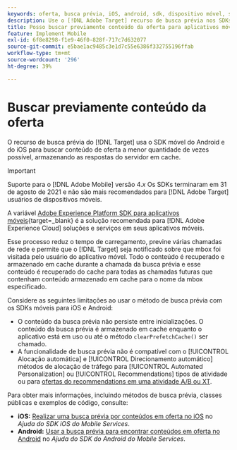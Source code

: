 ```yaml
---
keywords: oferta, busca prévia, iOS, android, sdk, dispositivo móvel, sdk móvel, $8
description: Use o [!DNL Adobe Target] recurso de busca prévia nos SDKs móveis para iOS e Android para buscar conteúdo de oferta a menor quantidade de vezes possível, armazenando as respostas do servidor em cache.
title: Posso buscar previamente conteúdo da oferta para aplicativos móveis?
feature: Implement Mobile
exl-id: 6f8e8298-f1e9-46f0-828f-717c7d632077
source-git-commit: e5bae1ac9485c3e1d7c55e6386f332755196ffab
workflow-type: tm+mt
source-wordcount: '296'
ht-degree: 39%

---
```


# Buscar previamente conteúdo da oferta

O recurso de busca prévia do [!DNL Target] usa o SDK móvel do Android e do iOS para buscar conteúdo de oferta a menor quantidade de vezes possível, armazenando as respostas do servidor em cache.

>[!IMPORTANT]
>
>Suporte para o [!DNL Adobe Mobile] versão 4.*x* Os SDKs terminaram em 31 de agosto de 2021 e não são mais recomendados para [!DNL Adobe Target] usuários de dispositivos móveis.
>
>A variável [Adobe Experience Platform SDK para aplicativos móveis](https://developer.adobe.com/client-sdks/documentation/){target=_blank} é a solução recomendada para [!DNL Adobe Experience Cloud] soluções e serviços em seus aplicativos móveis.

Esse processo reduz o tempo de carregamento, previne várias chamadas de rede e permite que o [!DNL Target] seja notificado sobre que mbox foi visitada pelo usuário do aplicativo móvel. Todo o conteúdo é recuperado e armazenado em cache durante a chamada da busca prévia e esse conteúdo é recuperado do cache para todas as chamadas futuras que contenham conteúdo armazenado em cache para o nome da mbox especificado.

Considere as seguintes limitações ao usar o método de busca prévia com os SDKs móveis para iOS e Android:

* O conteúdo da busca prévia não persiste entre inicializações. O conteúdo da busca prévia é armazenado em cache enquanto o aplicativo está em uso ou até o método `clearPrefetchCache()` ser chamado.
* A funcionalidade de busca prévia não é compatível com o [!UICONTROL Alocação automática] e [!UICONTROL Direcionamento automático] métodos de alocação de tráfego para [!UICONTROL Automated Personalization] ou [!UICONTROL Recommendations] tipos de atividade ou para [ofertas do recommendations em uma atividade A/B ou XT](https://experienceleague.adobe.com/docs/target/using/recommendations/recommendations-as-an-offer.html).

Para obter mais informações, incluindo métodos de busca prévia, classes públicas e exemplos de código, consulte:

* **iOS:**  [Realizar uma busca prévia por conteúdos em oferta no iOS](https://experienceleague.adobe.com/docs/mobile-services/ios/target-ios/c-mob-target-prefetch-ios.html) no *Ajuda do SDK iOS do Mobile Services*.
* **Android:**  [Usar a busca prévia para encontrar conteúdos em oferta no Android](https://experienceleague.adobe.com/docs/mobile-services/android/target-android/c-mob-target-prefetch-android.html) no *Ajuda do SDK do Android do Mobile Services*.
